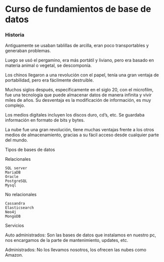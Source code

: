 # Curso de fundamientos de base de datos 

### Historia

Antiguamente se usaban tablillas de arcilla, eran poco transportables y generaban problemas.

Luego se usó el pergamino, era más portátil y liviano, pero era basado en materia animal o vegetal, se descomponía.
    
Los chinos llegaron a una revolución con el papel, tenía una gran ventaja de portabilidad, pero era fácilmente destruible.
    
Muchos siglos después, específicamente en el siglo 20, con el microfilm, fue una tecnología que puede almacenar datos de manera infinita y vivir miles de años. Su desventaja es la modificación de información, es muy complejo.
    
Los medios digitales incluyen los discos duro, cd’s, etc. Se guardaba información en formato de bits y bytes.
    
La nube fue una gran revolución, tiene muchas ventajas frente a los otros medios de almacenamiento, gracias a su fácil acceso desde cualquier parte del mundo.

Tipos de bases de datos

Relacionales

    SQL server
    MariaDB
    Oracle
    PostgreSQL
    Mysql

No relacionales

    Cassandra
    Elasticsearch
    Neo4j
    MongoDB

Servicios

Auto administrados: Son las bases de datos que instalamos en nuestro pc, nos encargamos de la parte de mantenimiento, updates, etc.

Administrados: No los llevamos nosotros, los ofrecen las nubes como Amazon.
